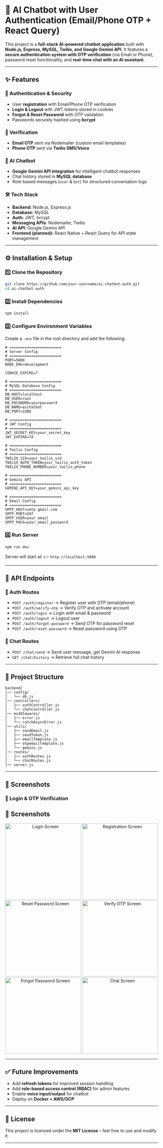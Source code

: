 
# 🚀 AI Chatbot with User Authentication (Email/Phone OTP + React Query)

This project is a **full-stack AI-powered chatbot application** built with **Node.js, Express, MySQL, Twilio, and Google Gemini API**.
It features a **secure authentication system with OTP verification** (via Email or Phone), password reset functionality, and **real-time chat with an AI assistant**.

---

## ✨ Features

### 🔐 Authentication & Security

* User **registration** with Email/Phone OTP verification
* **Login & Logout** with JWT tokens stored in cookies
* **Forgot & Reset Password** with OTP validation
* Passwords securely hashed using **bcrypt**

### 📩 Verification

* **Email OTP** sent via Nodemailer (custom email templates)
* **Phone OTP** sent via **Twilio SMS/Voice**

### 🤖 AI Chatbot

* **Google Gemini API integration** for intelligent chatbot responses
* Chat history stored in **MySQL database**
* Role-based messages (`user` & `bot`) for structured conversation logs

### 🛠 Tech Stack

* **Backend:** Node.js, Express.js
* **Database:** MySQL
* **Auth:** JWT, bcrypt
* **Messaging APIs:** Nodemailer, Twilio
* **AI API:** Google Gemini API
* **Frontend (planned):** React Native + React Query for API state management

---

## ⚙️ Installation & Setup

### 1️⃣ Clone the Repository

```bash
git clone https://github.com/your-username/ai-chatbot-auth.git
cd ai-chatbot-auth
```

### 2️⃣ Install Dependencies

```bash
npm install
```

### 3️⃣ Configure Environment Variables

Create a `.env` file in the root directory and add the following:

```env
# ========================
# Server Config
# ========================
PORT=5000
NODE_ENV=development

COOKIE_EXPIRE=7

# ========================
# MySQL Database Config
# ========================
DB_HOST=localhost
DB_USER=root
DB_PASSWORD=yourpassword
DB_NAME=aichatbot
DB_PORT=3306

# ========================
# JWT Config
# ========================
JWT_SECRET_KEY=your_secret_key
JWT_EXPIRE=7d

# ========================
# Twilio Config
# ========================
TWILIO_SID=your_twilio_sid
TWILIO_AUTH_TOKEN=your_twilio_auth_token
TWILIO_PHONE_NUMBER=your_twilio_phone

# ========================
# Gemini API
# ========================
GEMINI_API_KEY=your_gemini_api_key

# ========================
# Email Config
# ========================
SMTP_HOST=smtp.gmail.com
SMTP_PORT=587
SMTP_USER=your_email
SMTP_PASS=your_email_password
```

### 4️⃣ Run Server

```bash
npm run dev
```

Server will start at:
👉 `http://localhost:5000`

---

## 📡 API Endpoints

### 🔐 Auth Routes

* `POST /auth/register` → Register user with OTP (email/phone)
* `POST /auth/verify-otp` → Verify OTP and activate account
* `POST /auth/login` → Login with email & password
* `POST /auth/logout` → Logout user
* `POST /auth/forgot-password` → Send OTP for password reset
* `POST /auth/reset-password` → Reset password using OTP

### 🤖 Chat Routes

* `POST /chat/send` → Send user message, get Gemini AI response
* `GET /chat/history` → Retrieve full chat history

---

## 📂 Project Structure

```
backend/
│── config/
│   └── db.js
│── controllers/
│   ├── authController.js
│   └── chatController.js
│── middlewares/
│   ├── error.js
│   └── catchAsyncError.js
│── utils/
│   ├── sendEmail.js
│   ├── sendToken.js
│   ├── emailTemplate.js
│   ├── otpemailTemplate.js
│   └── gemini.js
│── routes/
│   ├── authRoutes.js
│   └── chatRoutes.js
│── server.js
```

---

## 📸 Screenshots

### 🔐 Login & OTP Verification

## 📸 Screenshots  

<p align="center">
  <img src="./Screenshot_2025-08-25-14-51-42-724_com.frontend.jpg" alt="Login Screen" width="250" />
  <img src="./Screenshot_2025-08-25-14-51-45-972_com.frontend.jpg" alt="Registration Screen" width="250" />
  <img src="./Screenshot_2025-08-25-14-52-30-891_com.frontend.jpg" alt="Reset Password Screen" width="250" />
  <img src="./Screenshot_2025-08-25-14-53-04-937_com.frontend.jpg" alt="Verify OTP Screen" width="250" />
  <img src="./Screenshot_2025-08-25-14-53-13-129_com.frontend.jpg" alt="Forgot Password Screen" width="250" />
  <img src="./Screenshot_2025-08-25-14-53-39-966_com.frontend.jpg" alt="Chat Screen" width="250" />
</p>


---

## ✅ Future Improvements

* Add **refresh tokens** for improved session handling
* Add **role-based access control (RBAC)** for admin features
* Enable **voice input/output** for chatbot
* Deploy on **Docker + AWS/GCP**

---

## 📜 License

This project is licensed under the **MIT License** – feel free to use and modify it.

---
